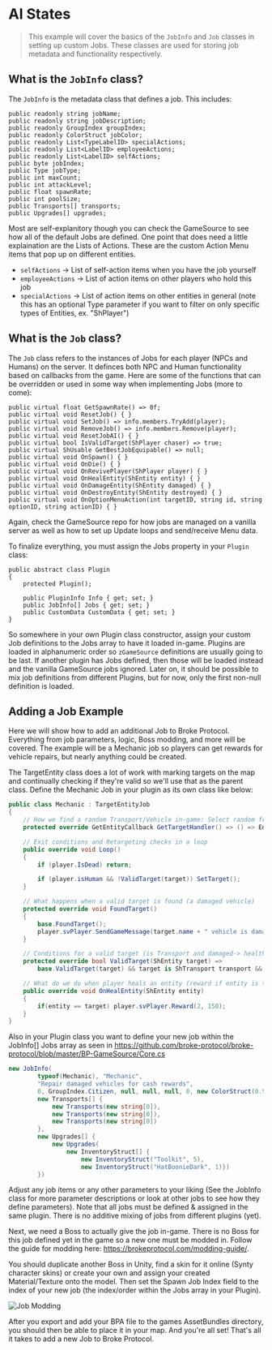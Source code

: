 # AI States

> This example will cover the basics of the ``JobInfo`` and ``Job`` classes in setting up custom Jobs. These classes are used for storing job metadata and functionality respectively.

## What is the ``JobInfo`` class?
The ``JobInfo`` is the metadata class that defines a job. This includes:
```
public readonly string jobName;
public readonly string jobDescription;
public readonly GroupIndex groupIndex;
public readonly ColorStruct jobColor;
public readonly List<TypeLabelID> specialActions;
public readonly List<LabelID> employeeActions;
public readonly List<LabelID> selfActions;
public byte jobIndex;
public Type jobType;
public int maxCount;
public int attackLevel;
public float spawnRate;
public int poolSize;
public Transports[] transports;
public Upgrades[] upgrades;
```

Most are self-explanitory though you can check the GameSource to see how all of the default Jobs are defined.
One point that does need a little explaination are the Lists of Actions. These are the custom Action Menu items that pop up on different entities.

- ``selfActions`` -> List of self-action items when you have the job yourself
- ``employeeActions`` -> List of action items on other players who hold this job
- ``specialActions`` -> List of action items on other entities in general (note this has an optional Type parameter if you want to filter on only specific types of Entities, ex. "ShPlayer")


## What is the ``Job`` class?
The ``Job`` class refers to the instances of Jobs for each player (NPCs and Humans) on the server. It definces both NPC and Human functionality based on callbacks from the game. Here are some of the functions that can be overridden or used in some way when implementing Jobs (more to come):

```
public virtual float GetSpawnRate() => 0f;
public virtual void ResetJob() { }
public virtual void SetJob() => info.members.TryAdd(player);
public virtual void RemoveJob() => info.members.Remove(player);
public virtual void ResetJobAI() { }
public virtual bool IsValidTarget(ShPlayer chaser) => true;
public virtual ShUsable GetBestJobEquipable() => null;
public virtual void OnSpawn() { }
public virtual void OnDie() { }
public virtual void OnRevivePlayer(ShPlayer player) { }
public virtual void OnHealEntity(ShEntity entity) { }
public virtual void OnDamageEntity(ShEntity damaged) { }
public virtual void OnDestroyEntity(ShEntity destroyed) { }
public virtual void OnOptionMenuAction(int targetID, string id, string optionID, string actionID) { }
```

Again, check the GameSource repo for how jobs are managed on a vanilla server as well as how to set up Update loops and send/receive Menu data.

To finalize everything, you must assign the Jobs property in your ``Plugin`` class:
```
public abstract class Plugin
{
    protected Plugin();

    public PluginInfo Info { get; set; }
    public JobInfo[] Jobs { get; set; }
    public CustomData CustomData { get; set; }
}
```

So somewhere in your own Plugin class constructor, assign your custom Job definitions to the Jobs array to have it loaded in-game. Plugins are loaded in alphanumeric order so ``zGameSource`` definitions are usually going to be last. If another plugin has Jobs defined, then those will be loaded instead and the vanilla GameSource jobs ignored. Later on, it should be possible to mix job definitions from different Plugins, but for now, only the first non-null definition is loaded.

## Adding a Job Example
Here we will show how to add an additional Job to Broke Protocol. Everything from job parameters, logic, Boss modding, and more will be covered. The example will be a Mechanic job so players can get rewards for vehicle repairs, but nearly anything could be created.

The TargetEntity class does a lot of work with marking targets on the map and continually checking if they're valid so we'll use that as the parent class. Define the Mechanic Job in your plugin as its own class like below:

```cs
public class Mechanic : TargetEntityJob
{
    // How we find a random Transport/Vehicle in-game: Select random from Entities until a ShTransport type is found
    protected override GetEntityCallback GetTargetHandler() => () => EntityCollections.Entities.ElementAt(Random.Range(0, EntityCollections.Entities.Count)) as ShTransport;

    // Exit conditions and Retargeting checks in a loop
    public override void Loop()
    {
        if (player.IsDead) return;

        if (player.isHuman && !ValidTarget(target)) SetTarget();
    }

    // What happens when a valid target is found (a damaged vehicle)
    protected override void FoundTarget()
    {
        base.FoundTarget();
        player.svPlayer.SendGameMessage(target.name + " vehicle is damaged! Check map");
    }

    // Conditions for a valid target (is Transport and damaged-> health < maxStat)
    protected override bool ValidTarget(ShEntity target) =>
        base.ValidTarget(target) && target is ShTransport transport && transport.health < transport.maxStat;

    // What do we do when player heals an entity (reward if entity is target)
    public override void OnHealEntity(ShEntity entity)
    {
        if(entity == target) player.svPlayer.Reward(2, 150);
    }
}
```

Also in your Plugin class you want to define your new job within the JobInfo[] Jobs array as seen in https://github.com/broke-protocol/broke-protocol/blob/master/BP-GameSource/Core.cs

```cs
new JobInfo(
        typeof(Mechanic), "Mechanic",
        "Repair damaged vehicles for cash rewards",
        0, GroupIndex.Citizen, null, null, null, 0, new ColorStruct(0.9f, 0.9f, 0.9f), 0f, 0,
        new Transports[] {
            new Transports(new string[0]),
            new Transports(new string[0]),
            new Transports(new string[0])
        },
        new Upgrades[] {
            new Upgrades(
                new InventoryStruct[] {
                    new InventoryStruct("Toolkit", 5),
                    new InventoryStruct("HatBoonieDark", 1)})
        })
```

Adjust any job items or any other parameters to your liking (See the JobInfo class for more parameter descriptions or look at other jobs to see how they define parameters). Note that all jobs must be defined & assigned in the same plugin. There is no additive mixing of jobs from different plugins (yet).

Next, we need a Boss to actually give the job in-game. There is no Boss for this job defined yet in the game so a new one must be modded in. Follow the guide for modding here: https://brokeprotocol.com/modding-guide/.

You should duplicate another Boss in Unity, find a skin for it online (Synty character skins) or create your own and assign your created Material/Texture onto the model. Then set the Spawn Job Index field to the index of your new job (the index/order within the Jobs array in your Plugin).

![Job Modding](https://brokeprotocol.com/wp-content/uploads/JobModding.png)

After you export and add your BPA file to the games AssetBundles directory, you should then be able to place it in your map. And you're all set! That's all it takes to add a new Job to Broke Protocol.
